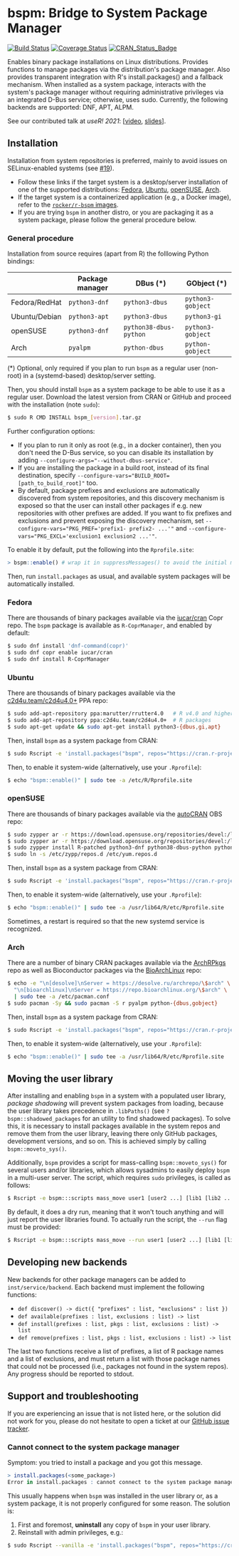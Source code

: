 # bspm: Bridge to System Package Manager

<!-- badges: start -->
[![Build Status](https://github.com/cran4linux/bspm/workflows/build/badge.svg)](https://github.com/cran4linux/bspm/actions)
[![Coverage Status](https://codecov.io/gh/cran4linux/bspm/branch/master/graph/badge.svg)](https://app.codecov.io/gh/cran4linux/bspm)
[![CRAN\_Status\_Badge](https://www.r-pkg.org/badges/version/bspm)](https://cran.r-project.org/package=bspm)
<!-- badges: end -->

Enables binary package installations on Linux distributions.
Provides functions to manage packages via the distribution's package
manager. Also provides transparent integration with R's install.packages()
and a fallback mechanism. When installed as a system package, interacts
with the system's package manager without requiring administrative
privileges via an integrated D-Bus service; otherwise, uses sudo.
Currently, the following backends are supported: DNF, APT, ALPM.

See our contributed talk at _useR! 2021_:
[[video](https://youtu.be/GMMGBlyl_ok?t=1170),
[slides](https://cran4linux.github.io/bspm/slides/20210709-useR2021_talk.html)].

## Installation

Installation from system repositories is preferred, mainly to avoid issues on
SELinux-enabled systems (see [#19](https://github.com/cran4linux/bspm/issues/19)).

- Follow these links if the target system is a desktop/server installation of
  one of the supported distributions:
  [Fedora](#fedora), [Ubuntu](#ubuntu), [openSUSE](#opensuse), [Arch](#arch).
- If the target system is a containerized application (e.g., a Docker image),
  refer to the [`rocker/r-bspm` images](https://github.com/rocker-org/rocker/tree/master/r-bspm).
- If you are trying `bspm` in another distro, or you are packaging it as a
  system package, please follow the general procedure below.

### General procedure

Installation from source requires (apart from R) the folllowing Python bindings:

|               | Package manager | DBus (\*)              | GObject (\*)      |
|---------------|-----------------|------------------------|-------------------|
| Fedora/RedHat | `python3-dnf`   | `python3-dbus`         | `python3-gobject` |
| Ubuntu/Debian | `python3-apt`   | `python3-dbus`         | `python3-gi`      |
|      openSUSE | `python3-dnf`   | `python38-dbus-python` | `python3-gobject` |
|          Arch | `pyalpm`        | `python-dbus`          | `python-gobject`  |

(*) Optional, only required if you plan to run `bspm` as a regular user
(non-root) in a (systemd-based) desktop/server setting.

Then, you should install `bspm` as a system package to be able to use it as a
regular user. Download the latest version from CRAN or GitHub and proceed with
the installation (note `sudo`):

```bash
$ sudo R CMD INSTALL bspm_[version].tar.gz
```

Further configuration options:

- If you plan to run it only as root (e.g., in a docker container), then you
  don't need the D-Bus service, so you can disable its installation by adding
  `--configure-args="--without-dbus-service"`.
- If you are installing the package in a build root, instead of its final
  destination, specify `--configure-vars="BUILD_ROOT=[path_to_build_root]"` too.
- By default, package prefixes and exclusions are automatically discovered from
  system repositories, and this discovery mechanism is exposed so that the user
  can install other packages if e.g. new repositories with other prefixes are
  added. If you want to fix prefixes and exclusions and prevent exposing the
  discovery mechanism, set `--configure-vars="PKG_PREF='prefix1- prefix2- ...'"`
  and `--configure-vars="PKG_EXCL='exclusion1 exclusion2 ...'"`.

To enable it by default, put the following into the `Rprofile.site`:

```r
> bspm::enable() # wrap it in suppressMessages() to avoid the initial message
```

Then, run `install.packages` as usual, and available system packages will be
automatically installed.

### Fedora

There are thousands of binary packages available via the
[iucar/cran](https://copr.fedorainfracloud.org/coprs/iucar/cran/) Copr repo.
The `bspm` package is available as `R-CoprManager`, and enabled by default:

```bash
$ sudo dnf install 'dnf-command(copr)'
$ sudo dnf copr enable iucar/cran
$ sudo dnf install R-CoprManager
```

### Ubuntu

There are thousands of binary packages available via the
[c2d4u.team/c2d4u4.0+](https://launchpad.net/~c2d4u.team/+archive/ubuntu/c2d4u4.0+)
PPA repo:

```bash
$ sudo add-apt-repository ppa:marutter/rrutter4.0   # R v4.0 and higher
$ sudo add-apt-repository ppa:c2d4u.team/c2d4u4.0+  # R packages
$ sudo apt-get update && sudo apt-get install python3-{dbus,gi,apt}
```

Then, install `bspm` as a system package from CRAN:

```bash
$ sudo Rscript -e 'install.packages("bspm", repos="https://cran.r-project.org")'
```

Then, to enable it system-wide (alternatively, use your `.Rprofile`):

```bash
$ echo "bspm::enable()" | sudo tee -a /etc/R/Rprofile.site
```

### openSUSE

There are thousands of binary packages available via the
[autoCRAN](https://build.opensuse.org/project/show/devel:languages:R:autoCRAN)
OBS repo:

```bash
$ sudo zypper ar -r https://download.opensuse.org/repositories/devel:/languages:/R:/patched/openSUSE_Tumbleweed/devel:languages:R:patched.repo
$ sudo zypper ar -r https://download.opensuse.org/repositories/devel:/languages:/R:/autoCRAN/openSUSE_Tumbleweed/devel:languages:R:autoCRAN.repo
$ sudo zypper install R-patched python3-dnf python38-dbus-python python3-gobject
$ sudo ln -s /etc/zypp/repos.d /etc/yum.repos.d
```

Then, install `bspm` as a system package from CRAN:

```bash
$ sudo Rscript -e 'install.packages("bspm", repos="https://cran.r-project.org")'
```

Then, to enable it system-wide (alternatively, use your `.Rprofile`):

```bash
$ echo "bspm::enable()" | sudo tee -a /usr/lib64/R/etc/Rprofile.site
```

Sometimes, a restart is required so that the new systemd service is recognized.

### Arch

There are a number of binary CRAN packages available via the
[ArchRPkgs](https://github.com/dvdesolve/ArchRPkgs) repo
as well as Bioconductor packages via the
[BioArchLinux](https://github.com/BioArchLinux/Packages) repo:

```bash
$ echo -e "\n[desolve]\nServer = https://desolve.ru/archrepo/\$arch" \
  "\n[bioarchlinux]\nServer = https://repo.bioarchlinux.org/\$arch" \
  | sudo tee -a /etc/pacman.conf
$ sudo pacman -Sy && sudo pacman -S r pyalpm python-{dbus,gobject}
```

Then, install `bspm` as a system package from CRAN:

```bash
$ sudo Rscript -e 'install.packages("bspm", repos="https://cran.r-project.org")'
```

Then, to enable it system-wide (alternatively, use your `.Rprofile`):

```bash
$ echo "bspm::enable()" | sudo tee -a /usr/lib64/R/etc/Rprofile.site
```

## Moving the user library

After installing and enabling `bspm` in a system with a populated user library,
_package shadowing_ will prevent system packages from loading, because the user
library takes precedence in `.libPaths()` (see `?bspm::shadowed_packages` for
an utility to find shadowed packages). To solve this, it is necessary to
install packages available in the system repos and remove them from the user
library, leaving there only GitHub packages, development versions, and so on.
This is achieved simply by calling `bspm::moveto_sys()`.

Additionally, `bspm` provides a script for mass-calling `bspm::moveto_sys()`
for several users and/or libraries, which allows sysadmins to easily deploy
`bspm` in a multi-user server. The script, which requires `sudo` privileges,
is called as follows:

```bash
$ Rscript -e bspm:::scripts mass_move user1 [user2 ...] [lib1 [lib2 ...]]
```

By default, it does a dry run, meaning that it won't touch anything and will
just report the user libraries found. To actually run the script, the `--run`
flag must be provided:

```bash
$ Rscript -e bspm:::scripts mass_move --run user1 [user2 ...] [lib1 [lib2 ...]]
```

## Developing new backends

New backends for other package managers can be added to `inst/service/backend`.
Each backend must implement the following functions:

- `def discover() -> dict({ "prefixes" : list, "exclusions" : list })`
- `def available(prefixes : list, exclusions : list) -> list`
- `def install(prefixes : list, pkgs : list, exclusions : list) -> list`
- `def remove(prefixes : list, pkgs : list, exclusions : list) -> list`

The last two functions receive a list of prefixes, a list of R package names and
a list of exclusions, and must return a list with those package names that could
not be processed (i.e., packages not found in the system repos). Any progress
should be reported to stdout.

## Support and troubleshooting

If you are experiencing an issue that is not listed here, or the solution
did not work for you, please do not hesitate to open a ticket at our
[GitHub issue tracker](https://github.com/cran4linux/bspm/issues).

### Cannot connect to the system package manager

Symptom: you tried to install a package and you got this message.

```r
> install.packages(<some_package>)
Error in install.packages : cannot connect to the system package manager
```

This usually happens when `bspm` was installed in the user library or, as a
system package, it is not properly configured for some reason. The solution is:

1. First and foremost, **uninstall** any copy of `bspm` in your user library.
2. Reinstall with admin privileges, e.g.:

```bash
$ sudo Rscript --vanilla -e 'install.packages("bspm", repos="https://cran.r-project.org")'
```
